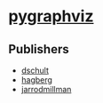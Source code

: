 # [pygraphviz](https://pypi.org/project/pygraphviz)



## Publishers
- [dschult](https://pypi.org/user/dschult)
- [hagberg](https://pypi.org/user/hagberg)
- [jarrodmillman](https://pypi.org/user/jarrodmillman)

